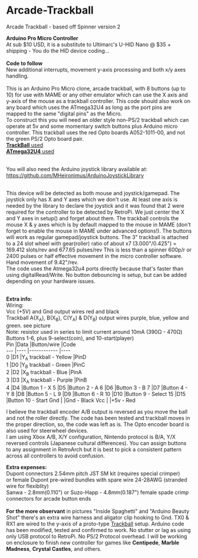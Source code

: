 # Arcade-Trackball
Arcade Trackball - based off Spinner version 2

**Arduino Pro Micro Controller**  
At sub $10 USD, it is a substitute to Ultimarc's U-HID Nano @ $35 + shipping - You do the HID device coding...<br/><br/> **Code to follow**  
New additional interrupts, movement y-axis processing and both x/y axes handling.<br/><br/>
This is an Arduino Pro Micro clone, arcade trackball, with 8 buttons (up to 10) for use with MAME or any other emulator which can use the X axis and y-axis of the mouse as a trackball controller. This code should also work on any board which uses the ATmega32U4 as long as the port pins are mapped to the same "digital pins" as the Micro.  
To construct this you will need an older style non-PS/2 trackball which can operate at 5v and some momentary switch buttons plus Arduino micro controller. 
This trackball uses the red Opto boards A052-1011-00, and not the green PS/2 Opto board pair.<br/> 
[**TrackBall** used](https://www.amazon.ca/gp/product/B00F1YQH6G/ref=ppx_yo_dt_b_asin_title_o01_s00?ie=UTF8&psc=1)<br/>
[**ATmega32U4** used](https://www.amazon.ca/gp/product/B01N4TVIQX/ref=ppx_yo_dt_b_asin_title_o02_s00?ie=UTF8&psc=1)<br/>
<br/>

You will also need the Arduino joystick library available at: https://github.com/MHeironimus/ArduinoJoystickLibrary<br/><br/>

This device will be detected as both mouse and joystick/gamepad. The joystick only has X and Y axes which we don't use. At least one axis is needed by the library to declare the joystick and it was found that 2 were required for the controller to be detected by RetroPi. We just center the X and Y axes in setup() and forget about them. The trackball controls the mouse X & y axes which is by default mapped to the mouse in MAME (don't forget to enable the mouse in MAME under advanced options!). The buttons will work as regular gamepad/joystick buttons. The 3" trackball is attached to a 24 slot wheel with gear(roller) ratio of about x7 (3.000"/0.425") = 169.412 slots/rev and  677.65 pulses/rev This is less than a spinner 600p/r or 2400 pulses or half effective movement in the micro controller software. Hand movement of 9.42"/rev.  
The code uses the Atmega32u4 ports directly because that's faster than using digitalRead/Write. No button debouncing is setup, but can be added depending on your hardware issues.<br/><br/>

**Extra info:**<br/>
Wiring: <br/>
Vcc (+5V) and Gnd output wires red and black<br/>
Trackball A(X<sub>A</sub>), B(X<sub>B</sub>), C(Y<sub>A</sub>) & D(Y<sub>B</sub>) output wires purple, blue, yellow and green. see picture <br/>
Note: resistor used in series to limit current around 10mA (390Ω	- 470Ω)<br/>
Buttons 1-6, plus 9-select(coin), and 10-start(player)<br/>
Pin |Data |Button/wire  |Code  
--- |---- |------------ |----  
0   |D1   |Y<sub>A</sub> trackball - Yellow |PinD   
1   |D0   |Y<sub>B</sub> trackball - Green |PinC   
2   |D2   |X<sub>B</sub> trackball - Blue |PinA  
3   |D3   |X<sub>A</sub> trackball - Purple |PinB  
4   |D4   |Button 1 - X
5   |D5   |Button 2 - A
6   |D6   |Button 3 - B
7   |D7   |Button 4 - Y
8   |D8   |Button 5 - L
9   |D9   |Button 6 - R
10  |D10  |Button 9 - Select
15  |D15  |Button 10 - Start
Gnd |     |Gnd - Black
Vcc |     |+5v - Red  <br/>

I believe the trackball encoder A/B output is reversed as you move the ball and not the roller directly. The code has been tested and trackball moves in the proper direction, so, the code was left as is. The Opto encoder board is also used for steerwheel devices.<br/>I am using Xbox A/B, X/Y configuration, Nintendo protocol is B/A, Y/X reversed controls (Japanese cultural differences). 
You can assign buttons to any assignment in RetroArch but it is best to pick a consistent pattern across all controllers to avoid confusion.  <br/>
 
**Extra expenses:**  
Dupont connectors 2.54mm pitch JST SM kit (requires special crimper)  
or female Dupont pre-wired bundles with spare wire 24-28AWG (stranded wire for flexiblity)  
Sanwa - 2.8mm(0.110") or Suzo-Happ - 4.8mm(0.187") female spade crimp connectors for arcade button ends 
<br/><br/>
**For the more observant** in pictures "Inside Spaghetti" and "Arduino Beauty Shot" there's an extra wire harness and aligator clip hooking to Gnd. TX0 & RX1 are wired to the y-axis of a proto-type [Trackball](https://www.amazon.ca/gp/product/B00F1YQH6G/ref=ppx_yo_dt_b_asin_title_o01_s00?ie=UTF8&psc=1) setup. Arduino code has been modified, tested and confirmed to work. No stutter or lag as using only USB protocol to RetroPi. No PS/2 Protocol overhead. I will be working on enclosure to finish new controller for games like **Centipede**, **Marble Madness**, **Crystal Castles**, and others.  
